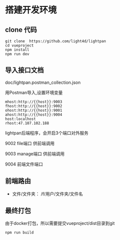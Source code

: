 # 搭建开发环境

## clone 代码
```
git clone  https://github.com/light4d/lightpan
cd vueproject
npm install
npm run dev
```

## 导入接口文档

doc/lightpan.postman_collection.json

用Postman导入,设置环境变量
```
mhost:http://{{host}}:9003
fhost:http://{{host}}:9002
ohost:http://{{host}}:9001
ahost:http://{{host}}:9004
host:localhost
rhost:47.107.102.188
```
lightpan后端程序，会开启3个端口对外服务

9002 file端口
供前端调用

9003 manage端口
供前端调用

9004 前端文件端口
## 前端路由

+ 文件/文件夹： /f/用户/文件夹/文件名



## 最终打包
由于docker打包，所以需要提交vueproject/dist目录到git
```
npm run build
```